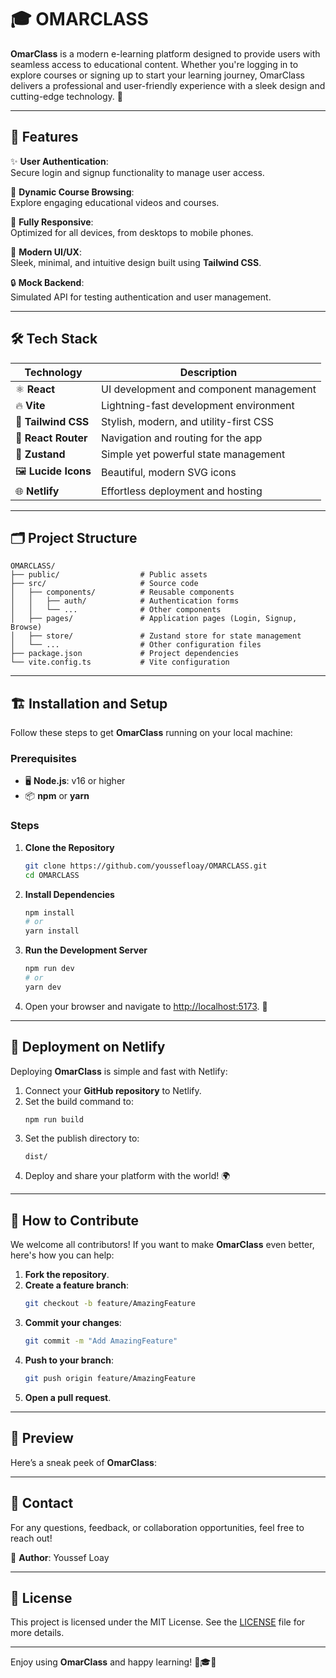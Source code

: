 
# 🎓 OMARCLASS

**OmarClass** is a modern e-learning platform designed to provide users with seamless access to educational content. Whether you're logging in to explore courses or signing up to start your learning journey, OmarClass delivers a professional and user-friendly experience with a sleek design and cutting-edge technology. 🚀

---

## 🌟 Features

✨ **User Authentication**:  
Secure login and signup functionality to manage user access.

🎥 **Dynamic Course Browsing**:  
Explore engaging educational videos and courses.

📱 **Fully Responsive**:  
Optimized for all devices, from desktops to mobile phones.

🎨 **Modern UI/UX**:  
Sleek, minimal, and intuitive design built using **Tailwind CSS**.

🔒 **Mock Backend**:  
Simulated API for testing authentication and user management.

---

## 🛠️ Tech Stack

| **Technology**        | **Description**                          |
|------------------------|------------------------------------------|
| ⚛️ **React**           | UI development and component management |
| 🔥 **Vite**            | Lightning-fast development environment  |
| 🎨 **Tailwind CSS**    | Stylish, modern, and utility-first CSS   |
| 🔗 **React Router**    | Navigation and routing for the app      |
| 🧰 **Zustand**         | Simple yet powerful state management    |
| 🖼️ **Lucide Icons**    | Beautiful, modern SVG icons             |
| 🌐 **Netlify**         | Effortless deployment and hosting       |

---

## 🗂️ Project Structure

```
OMARCLASS/
├── public/                  # Public assets
├── src/                     # Source code
│   ├── components/          # Reusable components
│   │   ├── auth/            # Authentication forms
│   │   └── ...              # Other components
│   ├── pages/               # Application pages (Login, Signup, Browse)
│   ├── store/               # Zustand store for state management
│   └── ...                  # Other configuration files
├── package.json             # Project dependencies
└── vite.config.ts           # Vite configuration
```

---

## 🏗️ Installation and Setup

Follow these steps to get **OmarClass** running on your local machine:

### Prerequisites
- 🖥️ **Node.js**: v16 or higher
- 📦 **npm** or **yarn**

### Steps

1. **Clone the Repository**  
   ```bash
   git clone https://github.com/youssefloay/OMARCLASS.git
   cd OMARCLASS
   ```

2. **Install Dependencies**  
   ```bash
   npm install
   # or
   yarn install
   ```

3. **Run the Development Server**  
   ```bash
   npm run dev
   # or
   yarn dev
   ```

4. Open your browser and navigate to [http://localhost:5173](http://localhost:5173). 🚀

---

## 🚀 Deployment on Netlify

Deploying **OmarClass** is simple and fast with Netlify:

1. Connect your **GitHub repository** to Netlify.
2. Set the build command to:  
   ```bash
   npm run build
   ```
3. Set the publish directory to:  
   ```
   dist/
   ```
4. Deploy and share your platform with the world! 🌍

---

## 🎉 How to Contribute

We welcome all contributors! If you want to make **OmarClass** even better, here's how you can help:

1. **Fork the repository**.  
2. **Create a feature branch**:  
   ```bash
   git checkout -b feature/AmazingFeature
   ```
3. **Commit your changes**:  
   ```bash
   git commit -m "Add AmazingFeature"
   ```
4. **Push to your branch**:  
   ```bash
   git push origin feature/AmazingFeature
   ```
5. **Open a pull request**.

---

## 📸 Preview

Here’s a sneak peek of **OmarClass**:



---

## 📧 Contact

For any questions, feedback, or collaboration opportunities, feel free to reach out!  

💼 **Author**: Youssef Loay  


---

## 📜 License

This project is licensed under the MIT License. See the [LICENSE](LICENSE) file for more details.

---

Enjoy using **OmarClass** and happy learning! 🚀🎓✨

